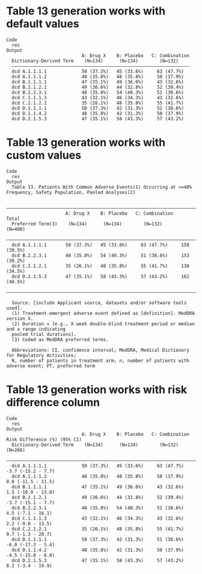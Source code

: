 # Table 13 generation works with default values

    Code
      res
    Output
                                A: Drug X    B: Placebo   C: Combination
      Dictionary-Derived Term    (N=134)      (N=134)        (N=132)    
      ——————————————————————————————————————————————————————————————————
      dcd A.1.1.1.1             50 (37.3%)   45 (33.6%)     63 (47.7%)  
      dcd A.1.1.1.2             48 (35.8%)   48 (35.8%)     50 (37.9%)  
      dcd B.1.1.1.1             47 (35.1%)   49 (36.6%)     43 (32.6%)  
      dcd B.2.1.2.1             49 (36.6%)   44 (32.8%)     52 (39.4%)  
      dcd B.2.2.3.1             48 (35.8%)   54 (40.3%)     51 (38.6%)  
      dcd C.1.1.1.3             43 (32.1%)   46 (34.3%)     43 (32.6%)  
      dcd C.2.1.2.1             35 (26.1%)   48 (35.8%)     55 (41.7%)  
      dcd D.1.1.1.1             50 (37.3%)   42 (31.3%)     51 (38.6%)  
      dcd D.1.1.4.2             48 (35.8%)   42 (31.3%)     50 (37.9%)  
      dcd D.2.1.5.3             47 (35.1%)   58 (43.3%)     57 (43.2%)  

# Table 13 generation works with custom values

    Code
      res
    Output
      Table 13. Patients With Common Adverse Events(1) Occurring at >=40% Frequency, Safety Population, Pooled Analyses(2)
      
      ——————————————————————————————————————————————————————————————————————————
                          A: Drug X    B: Placebo   C: Combination      Total   
      Preferred Term(3)    (N=134)      (N=134)        (N=132)         (N=400)  
      ——————————————————————————————————————————————————————————————————————————
      dcd A.1.1.1.1       50 (37.3%)   45 (33.6%)     63 (47.7%)     158 (39.5%)
      dcd B.2.2.3.1       48 (35.8%)   54 (40.3%)     51 (38.6%)     153 (38.2%)
      dcd C.2.1.2.1       35 (26.1%)   48 (35.8%)     55 (41.7%)     138 (34.5%)
      dcd D.2.1.5.3       47 (35.1%)   58 (43.3%)     57 (43.2%)     162 (40.5%)
      ——————————————————————————————————————————————————————————————————————————
      
      Source: [include Applicant source, datasets and/or software tools used].
      (1) Treatment-emergent adverse event defined as [definition]. MedDRA version X.
      (2) Duration = [e.g., X week double-blind treatment period or median and a range indicating
      pooled trial durations].
      (3) Coded as MedDRA preferred terms.
      
      Abbreviations: CI, confidence interval; MedDRA, Medical Dictionary for Regulatory Activities;
      N, number of patients in treatment arm; n, number of patients with adverse event; PT, preferred term

# Table 13 generation works with risk difference column

    Code
      res
    Output
                                A: Drug X    B: Placebo   C: Combination   Risk Difference (%) (95% CI)
      Dictionary-Derived Term    (N=134)      (N=134)        (N=132)                 (N=268)           
      —————————————————————————————————————————————————————————————————————————————————————————————————
      dcd A.1.1.1.1             50 (37.3%)   45 (33.6%)     63 (47.7%)          -3.7 (-15.2 - 7.7)     
      dcd A.1.1.1.2             48 (35.8%)   48 (35.8%)     50 (37.9%)          0.0 (-11.5 - 11.5)     
      dcd B.1.1.1.1             47 (35.1%)   49 (36.6%)     43 (32.6%)          1.5 (-10.0 - 13.0)     
      dcd B.2.1.2.1             49 (36.6%)   44 (32.8%)     52 (39.4%)          -3.7 (-15.1 - 7.7)     
      dcd B.2.2.3.1             48 (35.8%)   54 (40.3%)     51 (38.6%)          4.5 (-7.1 - 16.1)      
      dcd C.1.1.1.3             43 (32.1%)   46 (34.3%)     43 (32.6%)          2.2 (-9.0 - 13.5)      
      dcd C.2.1.2.1             35 (26.1%)   48 (35.8%)     55 (41.7%)          9.7 (-1.3 - 20.7)      
      dcd D.1.1.1.1             50 (37.3%)   42 (31.3%)     51 (38.6%)          -6.0 (-17.3 - 5.4)     
      dcd D.1.1.4.2             48 (35.8%)   42 (31.3%)     50 (37.9%)          -4.5 (-15.8 - 6.8)     
      dcd D.2.1.5.3             47 (35.1%)   58 (43.3%)     57 (43.2%)          8.2 (-3.4 - 19.9)      

